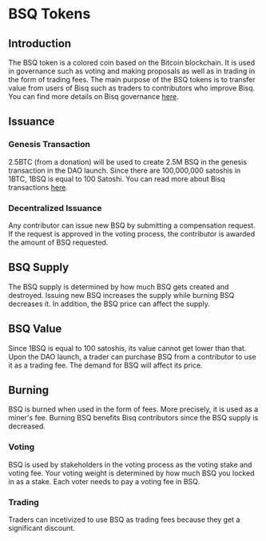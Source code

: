 # BSQ Tokens

## Introduction
The BSQ token is a colored coin based on the Bitcoin blockchain. 
It is used in governance such as voting and making proposals as well as in trading in the form of trading fees. 
The main purpose of the BSQ tokens is to transfer value from users of Bisq such as traders to contributors who improve Bisq.
You can find more details on Bisq governance [here](governance.md). 

## Issuance
### Genesis Transaction
2.5BTC (from a donation) will be used to create 2.5M BSQ in the genesis transaction in the DAO launch. Since there are 100,000,000 satoshis in 1BTC, 1BSQ is equal to 100 Satoshi. You can read more about Bisq transactions [here](bisqtx.md).
  
### Decentralized Issuance 
Any contributor can issue new BSQ by submitting a compensation request. If the request is approved in the voting process, the contributor is awarded the amount of BSQ requested.  

## BSQ Supply
The BSQ supply is determined by how much BSQ gets created and destroyed. Issuing new BSQ increases the supply while burning BSQ decreases it. In addition, the BSQ price can affect the supply.

## BSQ Value
Since 1BSQ is equal to 100 satoshis, its value cannot get lower than that. Upon the DAO launch, a trader can purchase BSQ from a contributor to use it as a trading fee. The demand for BSQ will affect its price. 

## Burning
BSQ is burned when used in the form of fees. More precisely, it is used as a miner's fee. Burning BSQ benefits Bisq contributors since the BSQ supply is decreased.

### Voting
BSQ is used by stakeholders in the voting process as the voting stake and voting fee. Your voting weight is determined by how much BSQ you locked in as a stake. Each voter needs to pay a voting fee in BSQ.

### Trading
Traders can incetivized to use BSQ as trading fees because they get a significant discount. 

